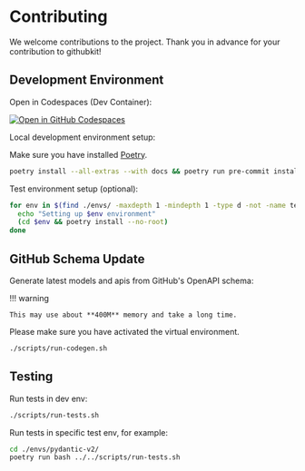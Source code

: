 <!-- markdownlint-disable MD046 -->

# Contributing

We welcome contributions to the project. Thank you in advance for your contribution to githubkit!

## Development Environment

Open in Codespaces (Dev Container):

[![Open in GitHub Codespaces](https://github.com/codespaces/badge.svg)](https://github.com/codespaces/new?hide_repo_select=true&ref=master&repo=512138996)

Local development environment setup:

Make sure you have installed [Poetry](https://python-poetry.org/).

```bash
poetry install --all-extras --with docs && poetry run pre-commit install
```

Test environment setup (optional):

```bash
for env in $(find ./envs/ -maxdepth 1 -mindepth 1 -type d -not -name test); do
  echo "Setting up $env environment"
  (cd $env && poetry install --no-root)
done
```

## GitHub Schema Update

Generate latest models and apis from GitHub's OpenAPI schema:

!!! warning

    This may use about **400M** memory and take a long time.

Please make sure you have activated the virtual environment.

```bash
./scripts/run-codegen.sh
```

## Testing

Run tests in dev env:

```bash
./scripts/run-tests.sh
```

Run tests in specific test env, for example:

```bash
cd ./envs/pydantic-v2/
poetry run bash ../../scripts/run-tests.sh
```
